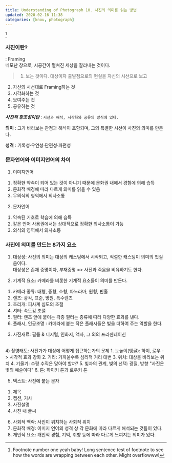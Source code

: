 ```yaml
---
title: Understanding of Photograph 10. 사진의 의미를 읽는 방법
updated: 2020-02-16 11:38
categories: [knou, photograph]
---
```

[^1]
### 사진이란?
: Framing
<br>
네모난 창으로, 시공간이 펼쳐진 세상을 잘라내는 것이다.

> 1. 보는 것이다.
대상이자 출발점으로의 현실을 자신의 시선으로 보고
2. 자신의 시선대로 Framing하는 것
3. 시각화하는 것
4. 보여주는 것
5. 공유하는 것

**_사진적 창조성이란_** : `시선과 해석, 시각화와 공유의 방식에 있다.`

**의미** :
그가 바라보는 관점과 해석이 포함되며, 그의 특별한 시선이 사진의 의미를 만든다.

**성격** :
기록성·우연성·단편성·파편성

<div class="divider"></div>

### 문자언어와 이미지언어의 차이

1) 이미지언어 
1. 정확한 약속이 되어 있는 것이 아니기 때문에 문화권 내에서 경험에 의해 습득
2. 문화적 배경에 따라 다르게 의미를 읽을 수 있음
3. 무의식의 영역에서 의사소통

2) 문자언어
1. 약속된 기호로 학습에 의해 습득
2. 같은 언어 사용권에서는 상대적으로 정확한 의사소통이 가능
3. 의식의 영역에서 의사소통



### 사진에 의미를 만드는 8가지 요소
1) 대상성: 사진의 의미는 대상의 캐스팅에서 시작되고, 적절한 캐스팅이 의미의 첫걸음이다.<br>
대상성은 존재 증명이자, 부재증명 => 사진과 죽음을 비유하기도 한다.

2) 기계적 요소: 카메라를 비롯한 기계적 요소들이 의미를 만든다.
  1. 카메라 종류: 대형, 중형, 소형, 파노라마, 원형, 핀홀
  2. 렌즈: 광각, 표준, 망원, 특수렌즈
  3. 조리개: 피사계 심도의 조절
  4. 셔터: 속도감 조절
  5. 필터: 렌즈 앞에 붙이는 각종 필터는 종류에 따라 다양한 효과를 낸다.
  6. 플래시, 인공조명 : 카메라에 붙는 작은 플래시들은 빛을 더하여 주는 역할을 한다.
  
3) 사진재료: 필름 & 디지털, 인화지, 액자, 그 외의 프리젠테이션
<br>
4) 촬영태도: 사진가가 대상에 어떻게 접근하는가의 문제
  1. 눈높이(앵글): 하이, 로우 -> 시각적 효과 강화
  2. 거리: 가까울수록 심리적 거리 대변
  3. 위치: 대상을 바라보는 위치
  4. 기울기: 수평 수직은 맞아야 할까?
  5. 빛과의 관계, 빛의 선택: 광질, 방향
     "사진은 빛의 예술이다"
  6. 톤: 하이키 톤과 로우키 톤
  
5) 텍스트: 사진에 붙는 문자
  1. 제목
  2. 캡션, 기사
  3. 사진설명
  4. 사진 내 글씨

6) 사회적 맥락: 사진이 위치하는 사회적 위치<br>
7) 문화적 배경: 이미지 언어의 성격 상 각 문화에 따라 다르게 해석되는 것들이 있다.<br>
8) 개인적 요소: 개인적 경험, 기억, 취향 등에 따라 다르게 느껴지는 의미가 있다.


[^1]: Footnote number one yeah baby! Long sentence test of footnote to see how the words are wrapping between each other. Might overflowww!
[^2]: A footnote you can link to - [click here!](#)
